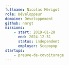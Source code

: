 ```yaml
---
fullname: Nicolas Mérigot
role: Développeur
domaine: Développement
github: nmrgt
missions:
    - start: 2019-01-28
      end: 2024-12-31
      status: independent
      employer: Scopopop
startups:
    - preuve-de-covoiturage
---
```

